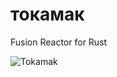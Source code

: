 # токамак

Fusion Reactor for Rust

![Tokamak](https://raw.githubusercontent.com/vertexclique/tokamak/master/images/tokamak.png)
